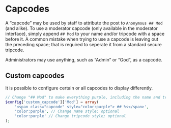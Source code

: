 Capcodes
========

A “capcode” may be used by staff to attribute the post to `Anonymous ## Mod` (and alike). To use a moderator capcode (only available in the moderator interface), simply append `## Mod` to your name and/or tripcode with a space before it. A common mistake when trying to use a capcode is leaving out the preceding space; that is required to seperate it from a standard secure tripcode.

Administrators may use anything, such as “Admin” or “God”, as a capcode.

Custom capcodes
---------------
It is possible to configure certain or all capcodes to display differently.
```php
// Change "## Mod" to make everything purple, including the name and tripcode
$config['custom_capcode']['Mod'] = array(
	'<span class="capcode" style="color:purple"> ## %s</span>',
	'color:purple', // Change name style; optional
	'color:purple' // Change tripcode style; optional
);
```
